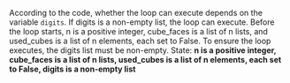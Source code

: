 According to the code, whether the loop can execute depends on the variable `digits`. If digits is a non-empty list, the loop can execute. Before the loop starts, n is a positive integer, cube_faces is a list of n lists, and used_cubes is a list of n elements, each set to False. To ensure the loop executes, the digits list must be non-empty.
State: **n is a positive integer, cube_faces is a list of n lists, used_cubes is a list of n elements, each set to False, digits is a non-empty list**